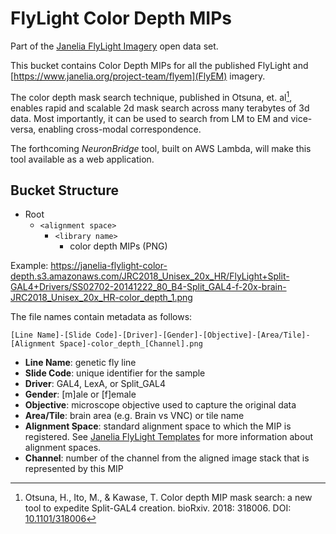 # FlyLight Color Depth MIPs

Part of the [Janelia FlyLight Imagery](https://open.quiltdata.com/b/janelia-flylight-imagery) open data set.

This bucket contains Color Depth MIPs for all the published FlyLight and [https://www.janelia.org/project-team/flyem](FlyEM) imagery.

The color depth mask search technique, published in Otsuna, et. al[^otsuna], enables rapid and scalable 2d mask search across many terabytes of 3d data. Most importantly, it can be used to search from LM to EM and vice-versa, enabling cross-modal correspondence. 

The forthcoming *NeuronBridge* tool, built on AWS Lambda, will make this tool available as a web application. 

## Bucket Structure

* Root
    * `<alignment space>`
        * `<library name>`
            * color depth MIPs (PNG)

Example:
https://janelia-flylight-color-depth.s3.amazonaws.com/JRC2018_Unisex_20x_HR/FlyLight+Split-GAL4+Drivers/SS02702-20141222_80_B4-Split_GAL4-f-20x-brain-JRC2018_Unisex_20x_HR-color_depth_1.png

The file names contain metadata as follows:
```
[Line Name]-[Slide Code]-[Driver]-[Gender]-[Objective]-[Area/Tile]-[Alignment Space]-color_depth_[Channel].png
```

* **Line Name**: genetic fly line
* **Slide Code**: unique identifier for the sample
* **Driver**: GAL4, LexA, or Split_GAL4
* **Gender**: [m]ale or [f]emale
* **Objective**: microscope objective used to capture the original data
* **Area/Tile**: brain area (e.g. Brain vs VNC) or tile name
* **Alignment Space**: standard alignment space to which the MIP is registered. See [Janelia FlyLight Templates](https://open.quiltdata.com/b/janelia-flylight-templates) for more information about alignment spaces.
* **Channel**: number of the channel from the aligned image stack that is represented by this MIP

[^otsuna]: Otsuna, H., Ito, M., & Kawase, T. Color depth MIP mask search: a new tool to expedite Split-GAL4 creation. bioRxiv. 2018: 318006. DOI: [10.1101/318006](https://doi.org/10.1101/318006)
